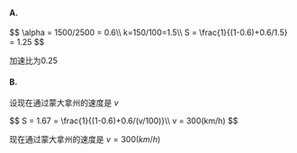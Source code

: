 #### A.

<div>
$$
\alpha = 1500/2500 = 0.6\\
k=150/100=1.5\\
S = \frac{1}{(1-0.6)+0.6/1.5} = 1.25
$$
</div>

加速比为0.25

#### B.

设现在通过蒙大拿州的速度是 $v$

<div>
$$
S = 1.67 = \frac{1}{(1-0.6)+0.6/(v/100)}\\
v = 300(km/h)
$$
</div>


现在通过蒙大拿州的速度是 $v = 300(km/h)$

